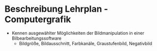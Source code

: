 # Beschreibung Lehrplan - Computergrafik
- Kennen ausgewählter Möglichkeiten der Bildmanipulation in einer Bilbearbeitungssoftware
	- Bildgröße, Bildausschnitt, Farbkanäle, Graustufenbild, Negativbild
